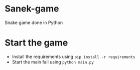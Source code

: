 # Sanek-game
Snake game done in Python

# Start the game
- Install the requirements using `pip install -r requirements`
- Start the main fail using `python main.py`
